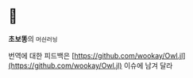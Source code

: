 # 🦉

**초보똥**의 `머싄러닁`

번역에 대한 피드백은 [https://github.com/wookay/Owl.jl](https://github.com/wookay/Owl.jl) 이슈에 남겨 달라
